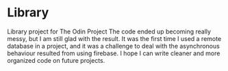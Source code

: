 # Library

Library project for The Odin Project
The code ended up becoming really messy, but I am still glad with the result.
It was the first time I used a remote database in a project, and it was a challenge to deal with the asynchronous behaviour resulted from using firebase.
I hope I can write cleaner and more organized code on future projects.
